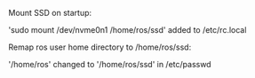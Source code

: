 Mount SSD on startup:

'sudo mount /dev/nvme0n1 /home/ros/ssd' added to /etc/rc.local

Remap ros user home directory to /home/ros/ssd:

'/home/ros' changed to '/home/ros/ssd' in /etc/passwd